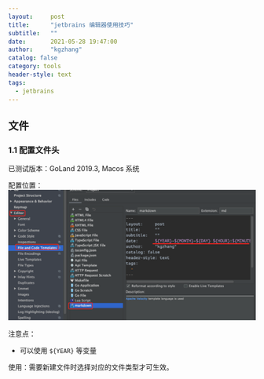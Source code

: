 ```yaml
---
layout:     post
title:      "jetbrains 编辑器使用技巧"
subtitle:   ""
date:       2021-05-28 19:47:00
author:     "kgzhang"
catalog: false
category: tools
header-style: text
tags:
  - jetbrains
---
```


## 文件

### 1.1 配置文件头
已测试版本：GoLand 2019.3, Macos 系统

配置位置：
![jetbrains-01.png](/img/in-post/jetbrains-01.png)

注意点：
+ 可以使用 `${YEAR}` 等变量

使用：需要新建文件时选择对应的文件类型才可生效。